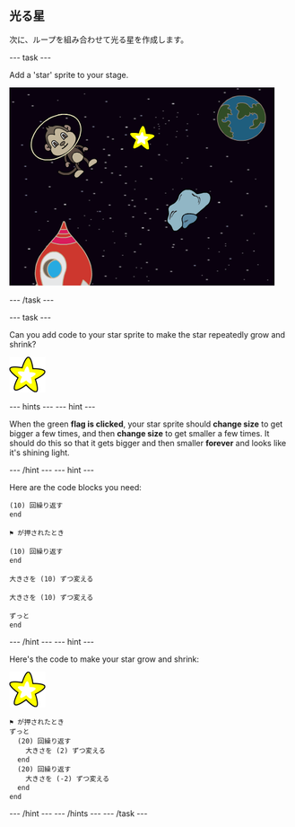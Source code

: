 ## 光る星

次に、ループを組み合わせて光る星を作成します。

\--- task \---

Add a 'star' sprite to your stage.

![Adding a star sprite](images/space-star-sprite.png)

\--- /task \---

\--- task \---

Can you add code to your star sprite to make the star repeatedly grow and shrink?

![Testing a shining star](images/sprite-star.png)

\--- hints \--- \--- hint \---

When the green **flag is clicked**, your star sprite should **change size** to get bigger a few times, and then **change size** to get smaller a few times. It should do this so that it gets bigger and then smaller **forever** and looks like it's shining light.

\--- /hint \--- \--- hint \---

Here are the code blocks you need:

```blocks3
(10) 回繰り返す
end

⚑ が押されたとき

(10) 回繰り返す
end

大きさを (10) ずつ変える

大きさを (10) ずつ変える

ずっと
end
```

\--- /hint \--- \--- hint \---

Here's the code to make your star grow and shrink:

![Star sprite](images/sprite-star.png)

```blocks3
⚑ が押されたとき
ずっと 
  (20) 回繰り返す 
    大きさを (2) ずつ変える
  end
  (20) 回繰り返す 
    大きさを (-2) ずつ変える
  end
end

```

\--- /hint \--- \--- /hints \--- \--- /task \---